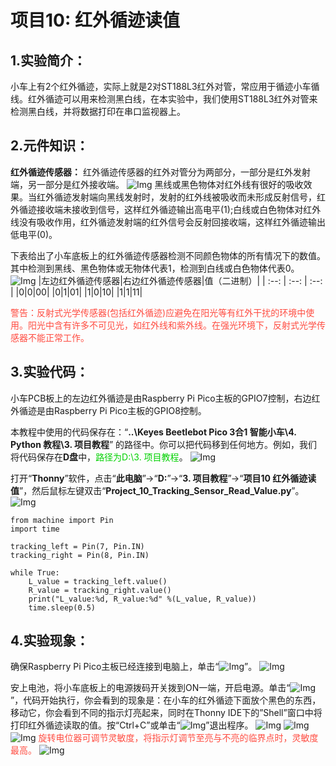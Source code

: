 # 项目10: 红外循迹读值

## 1.实验简介：
小车上有2个红外循迹，实际上就是2对ST188L3红外对管，常应用于循迹小车循线。红外循迹可以用来检测黑白线，在本实验中，我们使用ST188L3红外对管来检测黑白线，并将数据打印在串口监视器上。

## 2.元件知识：
**红外循迹传感器：** 红外循迹传感器的红外对管分为两部分，一部分是红外发射端，另一部分是红外接收端。
![Img](../../media/项目10-1img-20230522172021.png)
黑线或黑色物体对红外线有很好的吸收效果。当红外循迹发射端向黑线发射时，发射的红外线被吸收而未形成反射信号，红外循迹接收端未接收到信号，这样红外循迹输出高电平(1);白线或白色物体对红外线没有吸收作用，红外循迹发射端的红外信号会反射回接收端，这样红外循迹输出低电平(0)。

下表给出了小车底板上的红外循迹传感器检测不同颜色物体的所有情况下的数值。其中检测到黑线、黑色物体或无物体代表1，检测到白线或白色物体代表0。
![Img](../../media/项目10-2img-20230522173140.png)
|左边红外循迹传感器|右边红外循迹传感器|值（二进制）|
| :--: | :--: | :--: |
|0|0|00|
|0|1|01|
|1|0|10|
|1|1|11|

<span style="color: rgb(255, 76, 65);">警告：反射式光学传感器(包括红外循迹)应避免在阳光等有红外干扰的环境中使用。阳光中含有许多不可见光，如红外线和紫外线。在强光环境下，反射式光学传感器不能正常工作。</span>

## 3.实验代码：
小车PCB板上的左边红外循迹是由Raspberry Pi Pico主板的GPIO7控制，右边红外循迹是由Raspberry Pi Pico主板的GPIO8控制。

本教程中使用的代码保存在：“**..\Keyes Beetlebot Pico 3合1 智能小车\4. Python 教程\3. 项目教程**” 的路径中。你可以把代码移到任何地方。例如，我们将代码保存在**D盘**中，<span style="color: rgb(0, 209, 0);">路径为D:\3. 项目教程</span>。
![Img](../../media/电脑D盘路径img-20230601164744.png)

打开“**Thonny**”软件，点击“**此电脑**”→“**D:**”→“**3. 项目教程**”→“**项目10 红外循迹读值**”，然后鼠标左键双击“**Project_10_Tracking_Sensor_Read_Value.py**”。
![Img](../../media/项目10-3img-20230602101729.png)

```
from machine import Pin
import time

tracking_left = Pin(7, Pin.IN)
tracking_right = Pin(8, Pin.IN)

while True:
    L_value = tracking_left.value()
    R_value = tracking_right.value()
    print("L_value:%d, R_value:%d" %(L_value, R_value))
    time.sleep(0.5)

```
## 4.实验现象：
确保Raspberry Pi Pico主板已经连接到电脑上，单击“![Img](../../media/停止或重启后端进程img-20230511100302.png)”。
![Img](../../media/项目10-4img-20230602101802.png)

安上电池，将小车底板上的电源拨码开关拨到ON一端，开启电源。单击“![Img](../../media/运行img-20230511100130.png)”，代码开始执行，你会看到的现象是：在小车的红外循迹下面放个黑色的东西，移动它，你会看到不同的指示灯亮起来，同时在Thonny IDE下的”Shell”窗口中将打印红外循迹读取的值。按“Ctrl+C”或单击“![Img](../../media/停止或重启后端进程img-20230511100302.png)”退出程序。
![Img](../../media/项目10-5img-20230602101906.png)
![Img](../../media/项目11-1img-20230721190201.png)
![Img](../../media/项目10-6img-20230403140854.png)
<span style="color: rgb(255, 76, 65);">旋转电位器可调节灵敏度，将指示灯调节至亮与不亮的临界点时，灵敏度最高。</span>
![Img](../../media/img-20230725142014.png)
